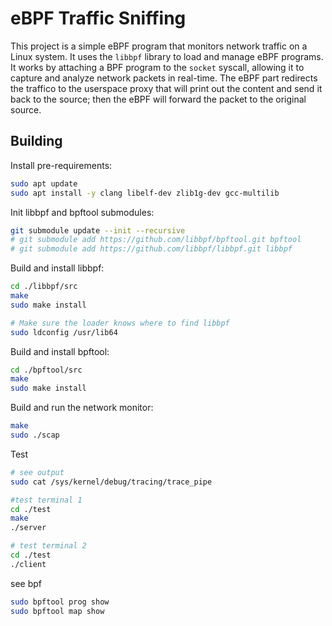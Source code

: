 
# eBPF Traffic Sniffing

This project is a simple eBPF program that monitors network traffic on a Linux system. It uses the `libbpf` library to load and manage eBPF programs.
It works by attaching a BPF program to the `socket` syscall, allowing it to capture and analyze network packets in real-time.
The eBPF part redirects the traffico to the userspace proxy that will print out the content and send it back to the source; then the eBPF will forward the packet to the original source.

## Building

Install pre-requirements:
```sh
sudo apt update
sudo apt install -y clang libelf-dev zlib1g-dev gcc-multilib
```

Init libbpf and bpftool submodules:
```sh
git submodule update --init --recursive
# git submodule add https://github.com/libbpf/bpftool.git bpftool
# git submodule add https://github.com/libbpf/libbpf.git libbpf
```

Build and install libbpf:
```sh
cd ./libbpf/src
make
sudo make install

# Make sure the loader knows where to find libbpf
sudo ldconfig /usr/lib64
```

Build and install bpftool:
```sh
cd ./bpftool/src
make
sudo make install
```

Build and run the network monitor:
```sh
make
sudo ./scap
```

Test
```sh
# see output
sudo cat /sys/kernel/debug/tracing/trace_pipe

#test terminal 1
cd ./test
make
./server

# test terminal 2
cd ./test
./client

```

see bpf

```sh
sudo bpftool prog show
sudo bpftool map show
```
